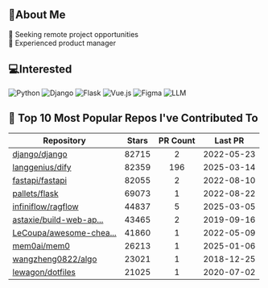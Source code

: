 ## 💫About Me 
👯 Seeking remote project opportunities   
🌱 Experienced product manager

## 💻Interested
![Python](https://img.shields.io/badge/python-3670A0?style=for-the-badge&logo=python&logoColor=ffdd54) ![Django](https://img.shields.io/badge/django-%23092E20.svg?style=for-the-badge&logo=django&logoColor=white) ![Flask](https://img.shields.io/badge/flask-%23000.svg?style=for-the-badge&logo=flask&logoColor=white) ![Vue.js](https://img.shields.io/badge/vuejs-%2335495e.svg?style=for-the-badge&logo=vuedotjs&logoColor=%234FC08D)  ![Figma](https://img.shields.io/badge/figma-%23F24E1E.svg?style=for-the-badge&logo=figma&logoColor=white) ![LLM](https://img.shields.io/badge/LLM-%23412991.svg?style=for-the-badge&logo=openai&logoColor=white)

## 🌟 Top 10 Most Popular Repos I've Contributed To

| Repository | Stars | PR Count | Last PR |
|-----|:---:|:---:|:---:|
| [django/django](https://github.com/django/django) | 82715 | 2 | 2022-05-23 |
| [langgenius/dify](https://github.com/langgenius/dify) | 82359 | 196 | 2025-03-14 |
| [fastapi/fastapi](https://github.com/fastapi/fastapi) | 82055 | 2 | 2022-08-10 |
| [pallets/flask](https://github.com/pallets/flask) | 69073 | 1 | 2022-08-22 |
| [infiniflow/ragflow](https://github.com/infiniflow/ragflow) | 44837 | 5 | 2025-03-05 |
| [astaxie/build-web-ap...](https://github.com/astaxie/build-web-application-with-golang) | 43465 | 2 | 2019-09-16 |
| [LeCoupa/awesome-chea...](https://github.com/LeCoupa/awesome-cheatsheets) | 41860 | 1 | 2022-05-09 |
| [mem0ai/mem0](https://github.com/mem0ai/mem0) | 26213 | 1 | 2025-01-06 |
| [wangzheng0822/algo](https://github.com/wangzheng0822/algo) | 23021 | 1 | 2018-12-25 |
| [lewagon/dotfiles](https://github.com/lewagon/dotfiles) | 21025 | 1 | 2020-07-02 |

